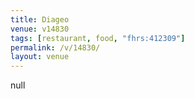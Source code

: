 ```yaml
---
title: Diageo
venue: v14830
tags: [restaurant, food, "fhrs:412309"]
permalink: /v/14830/
layout: venue
---
```

null